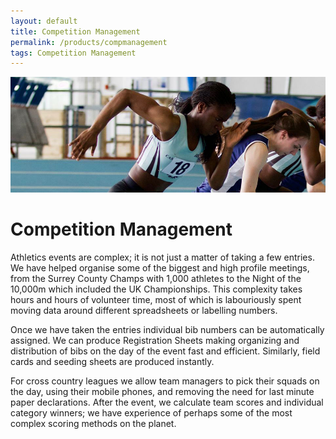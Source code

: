 ```yaml
---
layout: default
title: Competition Management
permalink: /products/compmanagement
tags: Competition Management
---
```


![Oxford-Cambridge 2](/img/gallery/oxfordvcambridge2_crop.jpg)

# Competition Management

Athletics events are complex; it is not just a matter of taking a few entries. We have helped organise some of the biggest and high profile meetings, from the Surrey County Champs with 1,000 athletes to the Night of the 10,000m which included the UK Championships. This complexity takes hours and hours of volunteer time, most of which is labouriously spent moving data around different spreadsheets or labelling numbers.
 
Once we have taken the entries individual bib numbers can be automatically assigned. We can produce Registration Sheets making organizing and distribution of bibs on the day of the event fast and efficient. Similarly, field cards and seeding sheets are produced instantly.

For cross country leagues we allow team managers to pick their squads on the day, using their mobile phones, and removing the need for last minute paper declarations. After the event, we calculate team scores and individual category winners; we have experience of perhaps some of the most complex scoring methods on the planet.

